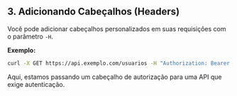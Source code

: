 ## **3. Adicionando Cabeçalhos (Headers)**

Você pode adicionar cabeçalhos personalizados em suas requisições com o parâmetro `-H`.

**Exemplo:**
```bash
curl -X GET https://api.exemplo.com/usuarios -H "Authorization: Bearer <token>"
```
Aqui, estamos passando um cabeçalho de autorização para uma API que exige autenticação.